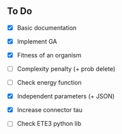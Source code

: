 ## To Do

- [x] Basic documentation
- [x] Implement GA
- [x] Fitness of an organism

- [ ] Complexity penalty (+ prob delete)
- [ ] Check energy function
- [x] Independent parameters (+ JSON)
- [x] Increase connector tau
- [ ] Check ETE3 python lib


